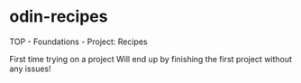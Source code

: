 # odin-recipes
TOP - Foundations - Project: Recipes

First time trying on a project
Will end up by finishing the first project without any issues!